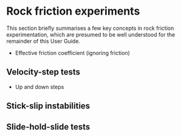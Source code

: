 # Rock friction experiments

This section briefly summarises a few key concepts in rock friction experimentation, which are presumed to be well understood for the remainder of this User Guide.

- Effective friction coefficient (ignoring friction)

## Velocity-step tests

- Up and down steps

## Stick-slip instabilities

## Slide-hold-slide tests